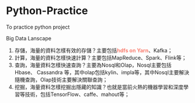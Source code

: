 # Python-Practice
To practice python project

Big Data Lanscape
1.	存儲，海量的資料怎樣有效的存儲？主要包括<font color="#FA8072"><strong>hdfs on Yarn</strong></font>、Kafka；
2.	計算，海量的資料怎樣快速計算？主要包括MapReduce、Spark、Flink等；
3.	查詢，海量資料怎樣快速查詢？主要為Nosql和Olap，Nosql主要包括Hbase、 Cassandra 等，其中olap包括kylin、impla等，其中Nosql主要解決隨機查詢，Olap技術主要解決關聯查詢；
4.	挖掘，海量資料怎樣挖掘出隱藏的知識？也就是當前火熱的機器學習和深度學習等技術，包括TensorFlow、caffe、mahout等；
